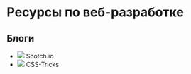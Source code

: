 # Ресурсы по веб-разработке

## Блоги
* ![](http://s2.googleusercontent.com/s2/favicons?domain_url=http://scotch.io) Scotch.io
* ![](http://s2.googleusercontent.com/s2/favicons?domain_url=http://css-tricks.com) CSS-Tricks
